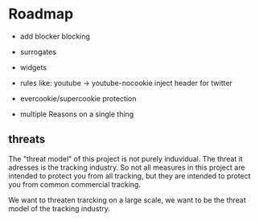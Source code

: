 # Roadmap

* add blocker blocking
* surrogates
* widgets
* rules like:
    youtube -> youtube-nocookie
    inject header for twitter

* evercookie/supercookie protection
* multiple Reasons on a single thing


## threats

The "threat model" of this project is not purely induvidual. The threat it
adresses is the tracking industry. So not all measures in this project are
intended to protect you from all tracking, but they are intended to protect you
from common commercial tracking.

We want to threaten trarcking on a large scale, we want to be the threat model
of the tracking industry.
